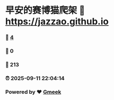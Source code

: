 # 早安的赛博猫爬架 :link: https://jazzao.github.io 
### :page_facing_up: [4](https://jazzao.github.io/tag.html) 
### :speech_balloon: 0 
### :hibiscus: 213 
### :alarm_clock: 2025-09-11 22:04:14 
### Powered by :heart: [Gmeek](https://github.com/Meekdai/Gmeek)
